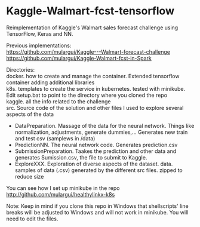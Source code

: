 Kaggle-Walmart-fcst-tensorflow
==============================
Reimplementation of Kaggle's Walmart sales forecast challenge using TensorFlow, Keras and NN.

Previous implementations:\
https://github.com/mulargui/Kaggle---Walmart-forecast-challenge \
https://github.com/mulargui/Kaggle-Walmart-fcst-in-Spark

Directories:\
docker. how to create and manage the container. Extended tensorflow container adding additional libraries\
k8s. templates to create the service in kubernetes. tested with minikube. Edit setup.bat to point to the directory where you cloned the repo\
kaggle. all the info related to the challenge\
src. Source code of the solution and other files I used to explore several aspects of the data 
  * DataPreparation. Massage of the data for the neural network. Things like normalization, adjustments, generate dummies,... Generates new train and test csv (samplews in /data)
  * PredictionNN. The neural network code. Generates prediction.csv
  * SubmissionPreparation. Taakes the prediction and other data and generates Sumission.csv, the file to submit to Kaggle.
  * ExploreXXX. Exploration of diverse aspects of the dataset.
data. samples of data (.csv) generated by the different src files. zipped to reduce size

You can see how I set up minikube in the repo http://github.com/mulargui/healthylinkx-k8s 

Note: Keep in mind if you clone this repo in Windows that shellscripts' line breaks will be adjusted to Windows and will not work in minikube. You will need to edit the files.
